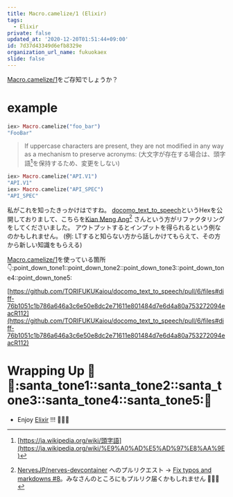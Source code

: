 ```yaml
---
title: Macro.camelize/1 (Elixir)
tags:
  - Elixir
private: false
updated_at: '2020-12-20T01:51:44+09:00'
id: 7d37d43349d6efb8329e
organization_url_name: fukuokaex
slide: false
---
```



[Macro.camelize/1](https://hexdocs.pm/elixir/Macro.html#camelize/1)をご存知でしょうか？

# example

```elixir
iex> Macro.camelize("foo_bar")
"FooBar"
```

> If uppercase characters are present, they are not modified in any way as a mechanism to preserve acronyms:
(大文字が存在する場合は、頭字語[^1]を保持するため、変更をしない)

[^1]: [https://ja.wikipedia.org/wiki/頭字語](https://ja.wikipedia.org/wiki/%E9%A0%AD%E5%AD%97%E8%AA%9E)

```elixir
iex> Macro.camelize("API.V1")
"API.V1"
iex> Macro.camelize("API_SPEC")
"API_SPEC"
```

私がこれを知ったきっかけはですね。
[docomo_text_to_speech](https://github.com/TORIFUKUKaiou/docomo_text_to_speech)というHexを公開しておりまして、こちらを[Kian Meng Ang](https://github.com/kianmeng)[^2] さんという方がリファクタリングをしてくださいました。
アウトプットするとインプットを得られるという例なのかもしれません。
(例: LTすると知らない方から話しかけてもらえて、その方から新しい知識をもらえる)

[^2]: [NervesJP/nerves-devcontainer](https://github.com/NervesJP/nerves-devcontainer) へのプルリクエスト → [Fix typos and markdowns #8](https://github.com/NervesJP/nerves-devcontainer/pull/8)。みなさんのところにもプルリク届くかもしれません :rocket::rocket::rocket: 

[Macro.camelize/1](https://hexdocs.pm/elixir/Macro.html#camelize/1)を使っている箇所
:point_down::point_down_tone1::point_down_tone2::point_down_tone3::point_down_tone4::point_down_tone5: 

[https://github.com/TORIFUKUKaiou/docomo_text_to_speech/pull/6/files#diff-76b1051c1b786a646a3c6e50e8dc2e71611e801484d7e6d4a80a753272094eacR112](https://github.com/TORIFUKUKaiou/docomo_text_to_speech/pull/6/files#diff-76b1051c1b786a646a3c6e50e8dc2e71611e801484d7e6d4a80a753272094eacR112)

# Wrapping Up :christmas_tree::santa::santa_tone1::santa_tone2::santa_tone3::santa_tone4::santa_tone5::christmas_tree:
- Enjoy [Elixir](https://elixir-lang.org/) !!! :rocket::rocket::rocket: 
